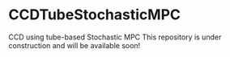 # CCDTubeStochasticMPC
CCD using tube-based Stochastic MPC
This repository is under construction and will be available soon!
